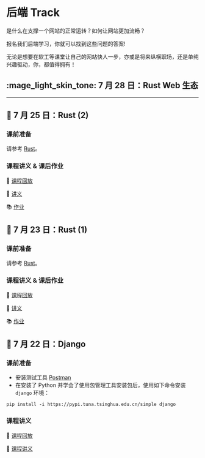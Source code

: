 # 后端 Track

是什么在支撑一个网站的正常运转？如何让网站更加流畅？

报名我们后端学习，你就可以找到这些问题的答案!

无论是想要在软工等课堂让自己的网站快人一步，亦或是将来纵横职场，还是单纯兴趣驱动，你，都值得拥有！

## :mage_light_skin_tone: 7 月 28 日：Rust Web 生态

---

## :crab: 7 月 25 日：Rust (2)

### 课前准备

请参考 [Rust](/backend/rust/#_1)。
### 课程讲义 & 课后作业

:movie_camera: [课程回放](https://www.bilibili.com/video/BV1Tc411F7co)

:memo: [讲义](/backend/rust)

:books: [作业](https://github.com/sast-summer-training-2023/sast2023-rust/tree/main/hw2)

## :crab: 7 月 23 日：Rust (1)

### 课前准备

请参考 [Rust](/backend/rust/#_1)。

### 课程讲义 & 课后作业

:movie_camera: [课程回放](https://www.bilibili.com/video/BV1sc411w7LP)

:memo: [讲义](/backend/rust)

:books: [作业](/backend/rust/#1)

## :blue_heart: 7 月 22 日：Django

### 课前准备

+ 安装测试工具 [Postman](https://www.postman.com/) 
+ 在安装了 Python 并学会了使用包管理工具安装包后，使用如下命令安装 `django` 环境：

```shell
pip install -i https://pypi.tuna.tsinghua.edu.cn/simple django
```

### 课程讲义

:movie_camera: [课程回放](https://www.bilibili.com/video/BV1WV411L7mq)

:memo: [课程讲义](/backend/django)